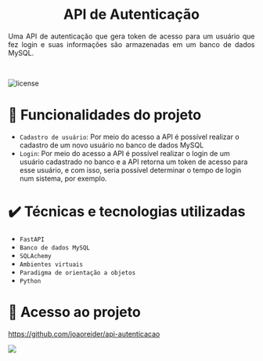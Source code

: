 <h1 align="center"> API de Autenticação </h1>


<p style='text-align: justify;'> 
Uma API de autenticação que gera token de acesso para um usuário que fez login e suas informações são armazenadas em um banco de dados MySQL.
</p>


<br>

![license](https://img.shields.io/badge/license-MIT-green)

# :hammer: Funcionalidades do projeto


- `Cadastro de usuário`: Por meio do acesso a API é possível realizar o cadastro de um novo usuário no banco de dados MySQL
&nbsp;
- ``Login``:  Por meio do acesso a API é possível realizar o login  de um usuário cadastrado no banco e a API retorna um token de acesso para esse usuário, e com isso, seria possível determinar o tempo de login num sistema, por exemplo.
&nbsp;



# ✔️ Técnicas e tecnologias utilizadas

- ``FastAPI``
- ``Banco de dados MySQL``
- ``SQLAchemy``
- ``Ambientes virtuais``
- ``Paradigma de orientação a objetos``
- ``Python``



# 📁 Acesso ao projeto


https://github.com/joaoreider/api-autenticacao




<div> 
 <a href="https://www.linkedin.com/in/jo%C3%A3o-paulo-2345b3170/" target="_blank"><img src="https://img.shields.io/badge/LinkedIn-0077B5?style=for-the-badge&logo=linkedin&logoColor=white"></a>

</div>
